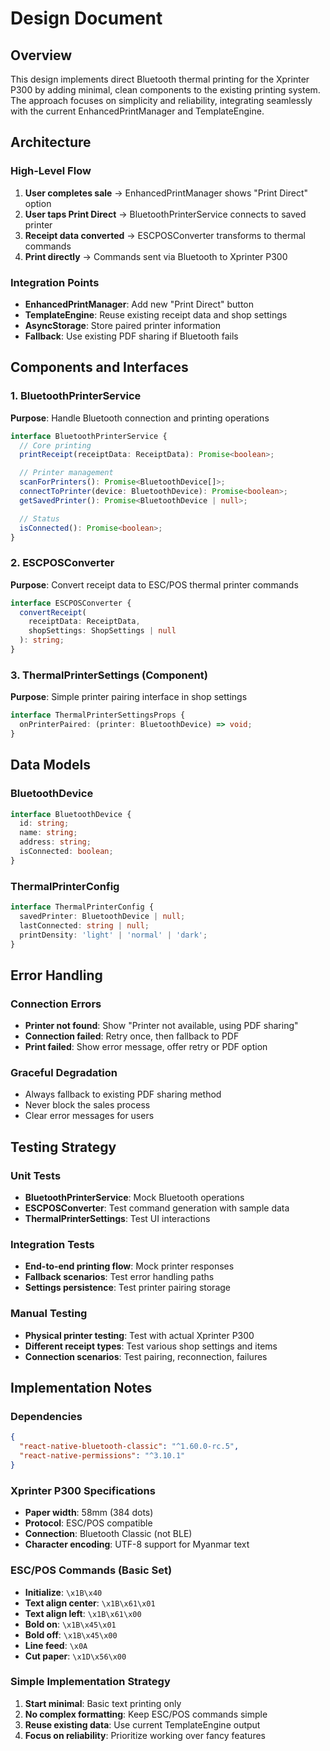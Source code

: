 # Design Document

## Overview

This design implements direct Bluetooth thermal printing for the Xprinter P300 by adding minimal, clean components to the existing printing system. The approach focuses on simplicity and reliability, integrating seamlessly with the current EnhancedPrintManager and TemplateEngine.

## Architecture

### High-Level Flow

1. **User completes sale** → EnhancedPrintManager shows "Print Direct" option
2. **User taps Print Direct** → BluetoothPrinterService connects to saved printer
3. **Receipt data converted** → ESCPOSConverter transforms to thermal commands
4. **Print directly** → Commands sent via Bluetooth to Xprinter P300

### Integration Points

- **EnhancedPrintManager**: Add new "Print Direct" button
- **TemplateEngine**: Reuse existing receipt data and shop settings
- **AsyncStorage**: Store paired printer information
- **Fallback**: Use existing PDF sharing if Bluetooth fails

## Components and Interfaces

### 1. BluetoothPrinterService

**Purpose**: Handle Bluetooth connection and printing operations

```typescript
interface BluetoothPrinterService {
  // Core printing
  printReceipt(receiptData: ReceiptData): Promise<boolean>;

  // Printer management
  scanForPrinters(): Promise<BluetoothDevice[]>;
  connectToPrinter(device: BluetoothDevice): Promise<boolean>;
  getSavedPrinter(): Promise<BluetoothDevice | null>;

  // Status
  isConnected(): Promise<boolean>;
}
```

### 2. ESCPOSConverter

**Purpose**: Convert receipt data to ESC/POS thermal printer commands

```typescript
interface ESCPOSConverter {
  convertReceipt(
    receiptData: ReceiptData,
    shopSettings: ShopSettings | null
  ): string;
}
```

### 3. ThermalPrinterSettings (Component)

**Purpose**: Simple printer pairing interface in shop settings

```typescript
interface ThermalPrinterSettingsProps {
  onPrinterPaired: (printer: BluetoothDevice) => void;
}
```

## Data Models

### BluetoothDevice

```typescript
interface BluetoothDevice {
  id: string;
  name: string;
  address: string;
  isConnected: boolean;
}
```

### ThermalPrinterConfig

```typescript
interface ThermalPrinterConfig {
  savedPrinter: BluetoothDevice | null;
  lastConnected: string | null;
  printDensity: 'light' | 'normal' | 'dark';
}
```

## Error Handling

### Connection Errors

- **Printer not found**: Show "Printer not available, using PDF sharing"
- **Connection failed**: Retry once, then fallback to PDF
- **Print failed**: Show error message, offer retry or PDF option

### Graceful Degradation

- Always fallback to existing PDF sharing method
- Never block the sales process
- Clear error messages for users

## Testing Strategy

### Unit Tests

- **BluetoothPrinterService**: Mock Bluetooth operations
- **ESCPOSConverter**: Test command generation with sample data
- **ThermalPrinterSettings**: Test UI interactions

### Integration Tests

- **End-to-end printing flow**: Mock printer responses
- **Fallback scenarios**: Test error handling paths
- **Settings persistence**: Test printer pairing storage

### Manual Testing

- **Physical printer testing**: Test with actual Xprinter P300
- **Different receipt types**: Test various shop settings and items
- **Connection scenarios**: Test pairing, reconnection, failures

## Implementation Notes

### Dependencies

```json
{
  "react-native-bluetooth-classic": "^1.60.0-rc.5",
  "react-native-permissions": "^3.10.1"
}
```

### Xprinter P300 Specifications

- **Paper width**: 58mm (384 dots)
- **Protocol**: ESC/POS compatible
- **Connection**: Bluetooth Classic (not BLE)
- **Character encoding**: UTF-8 support for Myanmar text

### ESC/POS Commands (Basic Set)

- **Initialize**: `\x1B\x40`
- **Text align center**: `\x1B\x61\x01`
- **Text align left**: `\x1B\x61\x00`
- **Bold on**: `\x1B\x45\x01`
- **Bold off**: `\x1B\x45\x00`
- **Line feed**: `\x0A`
- **Cut paper**: `\x1D\x56\x00`

### Simple Implementation Strategy

1. **Start minimal**: Basic text printing only
2. **No complex formatting**: Keep ESC/POS commands simple
3. **Reuse existing data**: Use current TemplateEngine output
4. **Focus on reliability**: Prioritize working over fancy features
